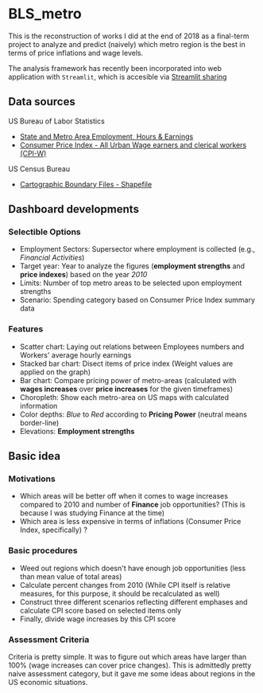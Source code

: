 # BLS_metro
This is the reconstruction of works I did at the end of 2018 as a final-term project to analyze and predict (naively)
 which metro region is the best in terms of price inflations and wage levels.
 
The analysis framework has recently been incorporated into web application with `Streamlit`, which is accesible via [Streamlit sharing](https://share.streamlit.io/staedi/bls_metro/app.py) 

## Data sources
US Bureau of Labor Statistics
* [State and Metro Area Employment, Hours & Earnings](https://www.bls.gov/sae/)
* [Consumer Price Index - All Urban Wage earners and clerical workers (CPI-W)](https://www.bls.gov/cpi/data.htm)

US Census Bureau
* [Cartographic Boundary Files - Shapefile](https://www.census.gov/geographies/mapping-files/time-series/geo/carto-boundary-file.html)

## Dashboard developments

### Selectible Options
* Employment Sectors: Supersector where employment is collected (e.g., *Financial Activities*)
* Target year: Year to analyze the figures (**employment strengths** and **price indexes**) based on the year *2010*
* Limits: Number of top metro areas to be selected upon employment strengths
* Scenario: Spending category based on Consumer Price Index summary data

### Features
* Scatter chart: Laying out relations between Employees numbers and Workers' average hourly earnings
* Stacked bar chart: Disect items of price index (Weight values are applied on the graph)
* Bar chart: Compare pricing power of metro-areas (calculated with **wages increases** over **price increases** for the given timeframes)
* Choropleth: Show each metro-area on US maps with calculated information 
 * Color depths: *Blue* to *Red* according to **Pricing Power** (neutral means border-line)
 * Elevations: **Employment strengths**

## Basic idea

### Motivations
* Which areas will be better off when it comes to wage increases compared to 2010 and number of **Finance** job opportunities? (This is because I was studying Finance at the time)
* Which area is less expensive in terms of inflations (Consumer Price Index, specifically) ?

### Basic procedures
* Weed out regions which doesn't have enough job opportunities (less than mean value of total areas)
* Calculate percent changes from 2010 (While CPI itself is relative measures, for this purpose, it should be recalculated as well)
* Construct three different scenarios reflecting different emphases and calculate CPI score based on selected items only 
* Finally, divide wage increases by this CPI score

### Assessment Criteria
Criteria is pretty simple. It was to figure out which areas have larger than 100% (wage increases can cover price changes). This is admittedly pretty naive assessment category, but it gave me some ideas about regions in the US economic situations.
